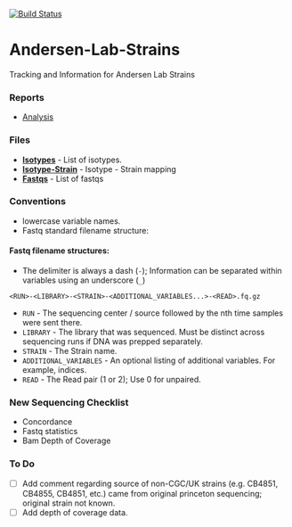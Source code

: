[![Build Status](https://travis-ci.org/AndersenLab/Andersen-Lab-Strains.svg?branch=master)](https://travis-ci.org/AndersenLab/Andersen-Lab-Strains)

# Andersen-Lab-Strains
Tracking and Information for Andersen Lab Strains

### Reports

* [Analysis](https://storage.googleapis.com/andersen_lab_strains/analysis.html)

### Files

* __[Isotypes](/processed/isotypes.tsv)__ - List of isotypes.
* __[Isotype-Strain](/processed/isotype_strain.tsv)__ - Isotype - Strain mapping
* __[Fastqs](/processed/seqs.tsv)__ - List of fastqs

### Conventions

* lowercase variable names.
* Fastq standard filename structure:

#### Fastq filename structures:

* The delimiter is always a dash (`-`); Information can be separated within variables using an underscore (`_`)

```
<RUN>-<LIBRARY>-<STRAIN>-<ADDITIONAL_VARIABLES...>-<READ>.fq.gz
```

* `RUN` - The sequencing center / source followed by the nth time samples were sent there.
* `LIBRARY` - The library that was sequenced. Must be distinct across sequencing runs if DNA was prepped separately.
* `STRAIN` - The Strain name.
* `ADDITIONAL_VARIABLES` - An optional listing of additional variables. For example, indices.
* `READ` - The Read pair (1 or 2); Use 0 for unpaired. 

### New Sequencing Checklist

* Concordance
* Fastq statistics
* Bam Depth of Coverage

### To Do

* [ ] Add comment regarding source of non-CGC/UK strains (e.g. CB4851, CB4855, CB4851, etc.) came from original princeton sequencing; original strain not known.
* [ ] Add depth of coverage data.